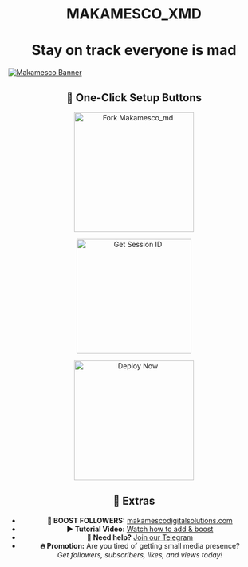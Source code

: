 <h1 align="center">MAKAMESCO_XMD</h1>
<h1 align="center">Stay on track everyone is mad</h1>

<!-- Banner Image -->
<a href="#"><img src="https://files.catbox.moe/sigghy.jpg" alt="Makamesco Banner" style="display: block; margin: 0 auto; max-width: 100%;"/></a>

<!-- 🚀 One-Click Setup Buttons -->
<h2 align="center">🚀 One-Click Setup Buttons</h2>

<!-- Fork Repository -->
<p align="center">
  <a href="https://github.com/sesco001/Makamesco_md/fork" target="_blank">
    <img src="https://img.shields.io/badge/FORK%20REPOSITORY-purple?style=for-the-badge&logo=github" alt="Fork Makamesco_md" width="240">
  </a>
</p>

<!-- Get Session ID -->
<p align="center">
  <a href="https://pairmakamesco.onrender.com" target="_blank">
    <img src="https://img.shields.io/badge/GET-SESSION%20ID%20HERE-green?style=for-the-badge&logo=kenya" alt="Get Session ID" width="230">
  </a>
</p>

<!-- Deploy Button -->
<p align="center">
  <a href="https://spank-ver.vercel.app/" target="_blank">
    <img src="https://img.shields.io/badge/DEPLOY-CLICK%20HERE-red?style=for-the-badge&logo=vercel" alt="Deploy Now" width="240">
  </a>
</p>

<!-- 🧩 Extras -->
<h2 align="center">🧩 Extras</h2>

<ul align="center">
  <li><strong>🔗 BOOST FOLLOWERS:</strong> <a href="https://makamescodigitalsolutions.com" target="_blank">makamescodigitalsolutions.com</a></li>
  <li><strong>▶️ Tutorial Video:</strong> <a href="https://youtu.be/Y0FiyP91NS4?si=sTLnvF0LZoqRnHFE" target="_blank">Watch how to add & boost</a></li>
  <li><strong>💬 Need help?</strong> <a href="https://t.me/yourtelegramlink" target="_blank">Join our Telegram</a></li>
  <li><strong>🔥 Promotion:</strong> Are you tired of getting small media presence? <br><em>Get followers, subscribers, likes, and views today!</em></li>
</ul>
